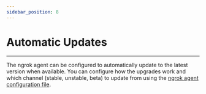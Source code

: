 ```yaml
---
sidebar_position: 8
---
```


# Automatic Updates

---

The ngrok agent can be configured to automatically update to the latest version when available. You can configure how the upgrades work and which channel (stable, unstable, beta) to update from using the [ngrok agent configuration file](/secure-tunnels/ngrok-agent/reference/config#config-update).
